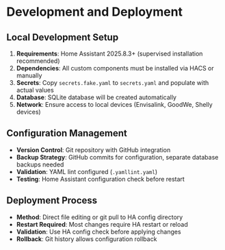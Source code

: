 # Development and Deployment

## Local Development Setup

1. **Requirements**: Home Assistant 2025.8.3+ (supervised installation recommended)
2. **Dependencies**: All custom components must be installed via HACS or manually
3. **Secrets**: Copy `secrets.fake.yaml` to `secrets.yaml` and populate with actual values
4. **Database**: SQLite database will be created automatically
5. **Network**: Ensure access to local devices (Envisalink, GoodWe, Shelly devices)

## Configuration Management

- **Version Control**: Git repository with GitHub integration
- **Backup Strategy**: GitHub commits for configuration, separate database backups needed
- **Validation**: YAML lint configured (`.yamllint.yaml`)
- **Testing**: Home Assistant configuration check before restart

## Deployment Process

- **Method**: Direct file editing or git pull to HA config directory
- **Restart Required**: Most changes require HA restart or reload
- **Validation**: Use HA config check before applying changes
- **Rollback**: Git history allows configuration rollback
